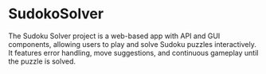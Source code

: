 # SudokoSolver
The Sudoku Solver project is a web-based app with API and GUI components, allowing users to play and solve Sudoku puzzles interactively. It features error handling, move suggestions, and continuous gameplay until the puzzle is solved.
